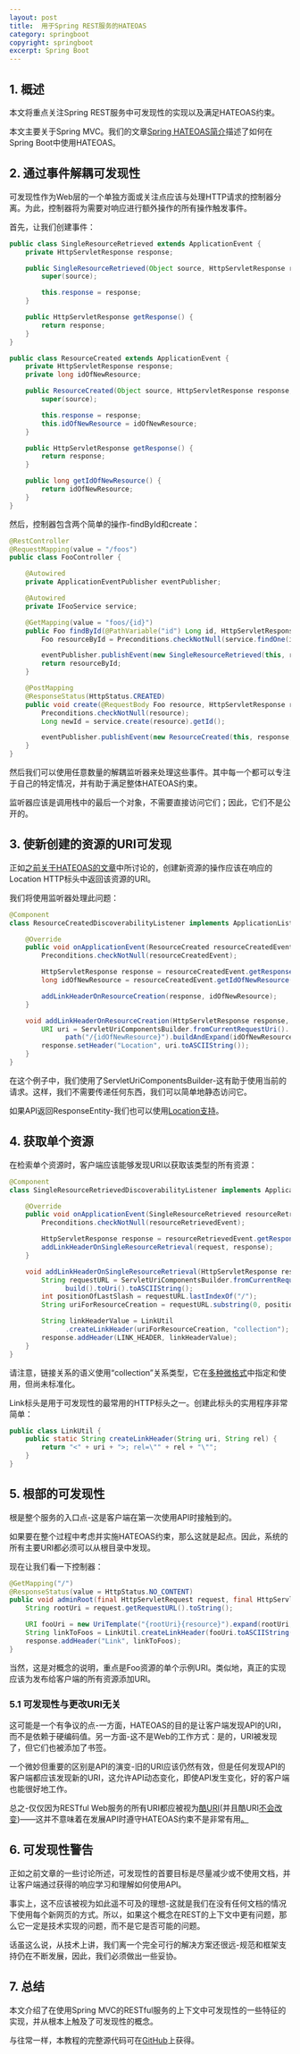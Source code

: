 ```yaml
---
layout: post
title:  用于Spring REST服务的HATEOAS
category: springboot
copyright: springboot
excerpt: Spring Boot
---
```


## 1. 概述

本文将重点关注Spring REST服务中可发现性的实现以及满足HATEOAS约束。

本文主要关于Spring MVC。我们的文章[Spring HATEOAS简介](https://www.baeldung.com/spring-hateoas-tutorial)描述了如何在Spring Boot中使用HATEOAS。

## 2. 通过事件解耦可发现性

可发现性作为Web层的一个单独方面或关注点应该与处理HTTP请求的控制器分离。为此，控制器将为需要对响应进行额外操作的所有操作触发事件。

首先，让我们创建事件：

```java
public class SingleResourceRetrieved extends ApplicationEvent {
    private HttpServletResponse response;

    public SingleResourceRetrieved(Object source, HttpServletResponse response) {
        super(source);

        this.response = response;
    }

    public HttpServletResponse getResponse() {
        return response;
    }
}

public class ResourceCreated extends ApplicationEvent {
    private HttpServletResponse response;
    private long idOfNewResource;

    public ResourceCreated(Object source, HttpServletResponse response, long idOfNewResource) {
        super(source);

        this.response = response;
        this.idOfNewResource = idOfNewResource;
    }

    public HttpServletResponse getResponse() {
        return response;
    }

    public long getIdOfNewResource() {
        return idOfNewResource;
    }
}
```

然后，控制器包含两个简单的操作-findById和create：

```java
@RestController
@RequestMapping(value = "/foos")
public class FooController {

    @Autowired
    private ApplicationEventPublisher eventPublisher;

    @Autowired
    private IFooService service;

    @GetMapping(value = "foos/{id}")
    public Foo findById(@PathVariable("id") Long id, HttpServletResponse response) {
        Foo resourceById = Preconditions.checkNotNull(service.findOne(id));

        eventPublisher.publishEvent(new SingleResourceRetrieved(this, response));
        return resourceById;
    }

    @PostMapping
    @ResponseStatus(HttpStatus.CREATED)
    public void create(@RequestBody Foo resource, HttpServletResponse response) {
        Preconditions.checkNotNull(resource);
        Long newId = service.create(resource).getId();

        eventPublisher.publishEvent(new ResourceCreated(this, response, newId));
    }
}
```

然后我们可以使用任意数量的解耦监听器来处理这些事件。其中每一个都可以专注于自己的特定情况，并有助于满足整体HATEOAS约束。

监听器应该是调用栈中的最后一个对象，不需要直接访问它们；因此，它们不是公开的。

## 3. 使新创建的资源的URI可发现

正如[之前关于HATEOAS的文章](https://www.baeldung.com/restful-web-service-discoverability)中所讨论的，创建新资源的操作应该在响应的Location HTTP标头中返回该资源的URI。

我们将使用监听器处理此问题：

```java
@Component
class ResourceCreatedDiscoverabilityListener implements ApplicationListener<ResourceCreated>{

    @Override
    public void onApplicationEvent(ResourceCreated resourceCreatedEvent){
        Preconditions.checkNotNull(resourceCreatedEvent);

        HttpServletResponse response = resourceCreatedEvent.getResponse();
        long idOfNewResource = resourceCreatedEvent.getIdOfNewResource();

        addLinkHeaderOnResourceCreation(response, idOfNewResource);
    }

    void addLinkHeaderOnResourceCreation(HttpServletResponse response, long idOfNewResource){
        URI uri = ServletUriComponentsBuilder.fromCurrentRequestUri().
              path("/{idOfNewResource}").buildAndExpand(idOfNewResource).toUri();
        response.setHeader("Location", uri.toASCIIString());
    }
}
```

在这个例子中，我们使用了ServletUriComponentsBuilder-这有助于使用当前的请求。这样，我们不需要传递任何东西，我们可以简单地静态访问它。

如果API返回ResponseEntity-我们也可以使用[Location支持](https://github.com/spring-projects/spring-framework/issues/12675)。

## 4. 获取单个资源

在检索单个资源时，客户端应该能够发现URI以获取该类型的所有资源：

```java
@Component
class SingleResourceRetrievedDiscoverabilityListener implements ApplicationListener<SingleResourceRetrieved>{

    @Override
    public void onApplicationEvent(SingleResourceRetrieved resourceRetrievedEvent){
        Preconditions.checkNotNull(resourceRetrievedEvent);

        HttpServletResponse response = resourceRetrievedEvent.getResponse();
        addLinkHeaderOnSingleResourceRetrieval(request, response);
    }

    void addLinkHeaderOnSingleResourceRetrieval(HttpServletResponse response){
        String requestURL = ServletUriComponentsBuilder.fromCurrentRequestUri().
              build().toUri().toASCIIString();
        int positionOfLastSlash = requestURL.lastIndexOf("/");
        String uriForResourceCreation = requestURL.substring(0, positionOfLastSlash);

        String linkHeaderValue = LinkUtil
              .createLinkHeader(uriForResourceCreation, "collection");
        response.addHeader(LINK_HEADER, linkHeaderValue);
    }
}
```

请注意，链接关系的语义使用“collection”关系类型，它在[多种微格式](http://microformats.org/wiki/existing-rel-values#non_HTML_rel_values)中指定和使用，但尚未标准化。

Link标头是用于可发现性的最常用的HTTP标头之一。创建此标头的实用程序非常简单：

```java
public class LinkUtil {
    public static String createLinkHeader(String uri, String rel) {
        return "<" + uri + ">; rel=\"" + rel + "\"";
    }
}
```

## 5. 根部的可发现性

根是整个服务的入口点-这是客户端在第一次使用API时接触到的。

如果要在整个过程中考虑并实施HATEOAS约束，那么这就是起点。因此，系统的所有主要URI都必须可以从根目录中发现。

现在让我们看一下控制器：

```java
@GetMapping("/")
@ResponseStatus(value = HttpStatus.NO_CONTENT)
public void adminRoot(final HttpServletRequest request, final HttpServletResponse response) {
    String rootUri = request.getRequestURL().toString();

    URI fooUri = new UriTemplate("{rootUri}{resource}").expand(rootUri, "foos");
    String linkToFoos = LinkUtil.createLinkHeader(fooUri.toASCIIString(), "collection");
    response.addHeader("Link", linkToFoos);
}
```

当然，这是对概念的说明，重点是Foo资源的单个示例URI。类似地，真正的实现应该为发布给客户端的所有资源添加URI。

### 5.1 可发现性与更改URI无关

这可能是一个有争议的点-一方面，HATEOAS的目的是让客户端发现API的URI，而不是依赖于硬编码值。另一方面-这不是Web的工作方式：是的，URI被发现了，但它们也被添加了书签。

一个微妙但重要的区别是API的演变-旧的URI应该仍然有效，但是任何发现API的客户端都应该发现新的URI，这允许API动态变化，即使API发生变化，好的客户端也能很好地工作。

总之-仅仅因为RESTful Web服务的所有URI都应被视为[酷](https://www.w3.org/TR/cooluris/)[URI](https://www.w3.org/TR/cooluris/)(并且酷URI[不会改变](https://www.w3.org/Provider/Style/URI.html))——这并不意味着在发展API时遵守HATEOAS约束不是非常有用[。](https://www.w3.org/TR/cooluris/)

## 6. 可发现性警告

正如之前文章的一些讨论所述，可发现性的首要目标是尽量减少或不使用文档，并让客户端通过获得的响应学习和理解如何使用API。

事实上，这不应该被视为如此遥不可及的理想-这就是我们在没有任何文档的情况下使用每个新网页的方式。所以，如果这个概念在REST的上下文中更有问题，那么它一定是技术实现的问题，而不是它是否可能的问题。

话虽这么说，从技术上讲，我们离一个完全可行的解决方案还很远-规范和框架支持仍在不断发展，因此，我们必须做出一些妥协。

## 7. 总结

本文介绍了在使用Spring MVC的RESTful服务的上下文中可发现性的一些特征的实现，并从根本上触及了可发现性的概念。

与往常一样，本教程的完整源代码可在[GitHub](https://github.com/tuyucheng7/taketoday-tutorial4j/tree/master/spring-boot-modules/spring-boot-rest)上获得。